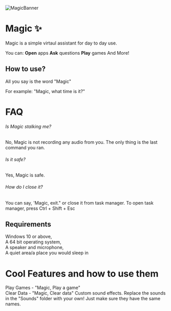 ![MagicBanner](https://i.ibb.co/PwX3Mpg/Magic-Banner.png)
# Magic ✨

Magic is a simple virtaul assistant for day to day use.

You can:
  **Open** apps
  **Ask** questions
  **Play** games
And More!

## How to use?

All you say is the word "Magic"

For example: "Magic, what time is it?"


# FAQ
###### Is Magic stalking me?
No, Magic is not recording any audio from you. The only thing is the last command you ran.

###### Is it safe?
Yes, Magic is safe.

###### How do I close it?
You can say, 'Magic, exit." or close it from task manager. To open task manager, press Ctrl + Shift + Esc
## Requirements
Windows 10 or above,  
A 64 bit operating system,  
A speaker and microphone,  
A quiet area/a place you would sleep in

# Cool Features and how to use them

Play Games - "Magic, Play a game"  
Clear Data - "Magic, Clear data"
Custom sound effects. Replace the sounds in the "Sounds" folder with your own! Just make sure they have the same names.

